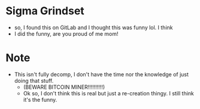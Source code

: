 # Sigma Grindset

- so, I found this on GitLab and I thought this was funny lol. I think
- I did the funny, are you proud of me mom!

# Note

- This isn't fully decomp, I don't have the time nor the knowledge of just doing that stuff.
    - (BEWARE BITCOIN MINER!!!!!!!!!!)
    - Ok so, I don't think this is real but just a re-creation thingy. I still think it's the funny.